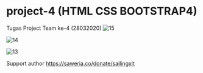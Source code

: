 # project-4 (HTML CSS BOOTSTRAP4)
Tugas Project Team ke-4 (28032020)
![15](https://user-images.githubusercontent.com/61085159/95181425-79f9f500-07ed-11eb-95a2-ca30915dfaed.png)

![14](https://user-images.githubusercontent.com/61085159/95181178-28ea0100-07ed-11eb-82ae-03cfbab93902.png)

![13](https://user-images.githubusercontent.com/61085159/95181192-2daeb500-07ed-11eb-8b4a-5156695e9cea.png)

Support author https://saweria.co/donate/sailingxlt
